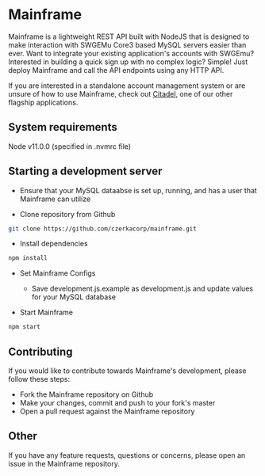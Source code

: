 # Mainframe

Mainframe is a lightweight REST API built with NodeJS that is designed to make interaction with SWGEMu Core3 based MySQL servers easier than ever. Want to integrate your existing application's accounts with SWGEmu? Interested in building a quick sign up with no complex logic? Simple! Just deploy Mainframe and call the API endpoints using any HTTP API.

If you are interested in a standalone account management system or are unsure of how to use Mainframe, check out [Citadel](https://github.com/czerkacorp/citadel), one of our other flagship applications.

## System requirements

Node v11.0.0 (specified in .nvmrc file)

## Starting a development server

- Ensure that your MySQL dataabse is set up, running, and has a user that Mainframe can utilize

- Clone repository from Github

```bash
git clone https://github.com/czerkacorp/mainframe.git
```

- Install dependencies

```bash
npm install
```

- Set Mainframe Configs

  - Save development.js.example as development.js and update values for your MySQL database

- Start Mainframe

```bash
npm start
```

## Contributing

If you would like to contribute towards Mainframe's development, please follow these steps:

- Fork the Mainframe repository on Github
- Make your changes, commit and push to your fork's master
- Open a pull request against the Mainframe repository

## Other

If you have any feature requests, questions or concerns, please open an issue in the Mainframe repository.
